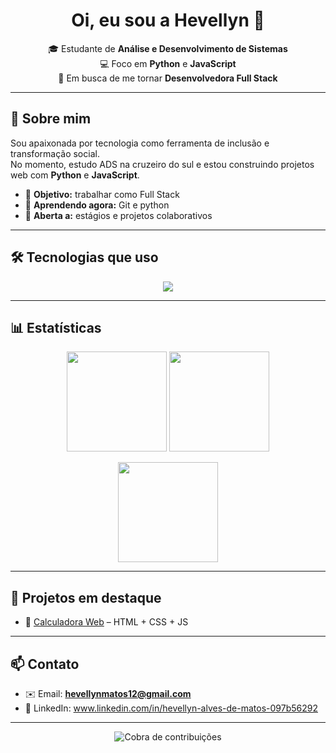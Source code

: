 <h1 align="center">Oi, eu sou a Hevellyn 👋</h1>

<p align="center">
  🎓 Estudante de <b>Análise e Desenvolvimento de Sistemas</b><br/>
  💻 Foco em <b>Python</b> e <b>JavaScript</b><br/>
  🚀 Em busca de me tornar <b>Desenvolvedora Full Stack</b>
</p>

---

## 🌟 Sobre mim
Sou apaixonada por tecnologia como ferramenta de inclusão e transformação social.  
No momento, estudo ADS na cruzeiro do sul e estou construindo projetos web com **Python** e **JavaScript**.  

- 🔭 **Objetivo:** trabalhar como Full Stack  
- 🌱 **Aprendendo agora:** Git e python
- 🤝 **Aberta a:** estágios e projetos colaborativos  

---

## 🛠️ Tecnologias que uso
<p align="center">
  <img src="https://skillicons.dev/icons?i=python,js,html,css,react,nodejs,git,github,vscode,figma" />
</p>

---

## 📊 Estatísticas
<p align="center">
  <img height="160" src="https://github-readme-stats.vercel.app/api?username=SEU_USUARIO&show_icons=true&theme=radical" />
  <img height="160" src="https://github-readme-streak-stats.herokuapp.com/?user=SEU_USUARIO&theme=radical" />
</p>

<p align="center">
  <img height="160" src="https://github-readme-stats.vercel.app/api/top-langs/?username=SEU_USUARIO&layout=compact&theme=radical" />
</p>

---

## 🚀 Projetos em destaque  
- 🧮 [Calculadora Web](https://github.com/SEU_USUARIO/calculadora) – HTML + CSS + JS    

---

## 📫 Contato
- ✉️ Email: **hevellynmatos12@gmail.com**  
- 💼 LinkedIn: www.linkedin.com/in/hevellyn-alves-de-matos-097b56292  

---

<p align="center">
  <img src="https://raw.githubusercontent.com/SEU_USUARIO/SEU_USUARIO/output/snake.svg" alt="Cobra de contribuições" />
</p>
